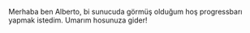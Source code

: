 Merhaba ben Alberto, bi sunucuda görmüş olduğum hoş progressbarı yapmak istedim. Umarım hosunuza gider!
